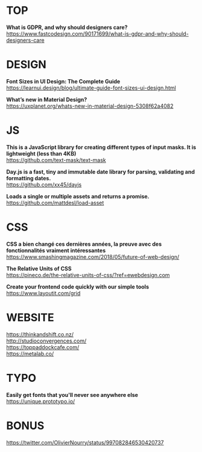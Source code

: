 # TOP

**What is GDPR, and why should designers care?**  
https://www.fastcodesign.com/90171699/what-is-gdpr-and-why-should-designers-care


# DESIGN 

**Font Sizes in UI Design: The Complete Guide**  
https://learnui.design/blog/ultimate-guide-font-sizes-ui-design.html

**What’s new in Material Design?**  
https://uxplanet.org/whats-new-in-material-design-5308f62a4082


# JS

**This is a JavaScript library for creating different types of input masks. It is lightweight (less than 4KB)**  
https://github.com/text-mask/text-mask

**Day.js is a fast, tiny and immutable date library for parsing, validating and formatting dates.**  
https://github.com/xx45/dayjs

**Loads a single or multiple assets and returns a promise.**  
https://github.com/mattdesl/load-asset



# CSS

**CSS a bien changé ces dernières années, la preuve avec des fonctionnalités vraiment intéressantes**  
https://www.smashingmagazine.com/2018/05/future-of-web-design/

**The Relative Units of CSS**  
https://pineco.de/the-relative-units-of-css/?ref=ewebdesign.com

**Create your frontend code quickly with our simple tools**  
https://www.layoutit.com/grid


# WEBSITE

https://thinkandshift.co.nz/  
http://studioconvergences.com/  
https://toppaddockcafe.com/   
https://metalab.co/  



# TYPO

**Easily get fonts that you'll never see anywhere else**  
https://unique.prototypo.io/


# BONUS

https://twitter.com/OlivierNourry/status/997082846530420737

